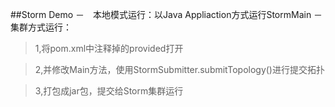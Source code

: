 ##Storm Demo
－　本地模式运行：以Java Appliaction方式运行StormMain
－　集群方式运行：
> 1,将pom.xml中注释掉的<scope>provided</scope>打开

> 2,并修改Main方法，使用StormSubmitter.submitTopology()进行提交拓扑

> 3,打包成jar包，提交给Storm集群运行
